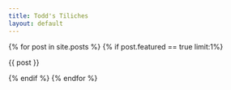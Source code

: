 ```yaml
---
title: Todd's Tiliches
layout: default
---
```


{% for post in site.posts %}
          {% if post.featured == true limit:1%}
          <article>
            <p>{{ post }}</p>
          </article>
          {% endif %}
{% endfor %}

